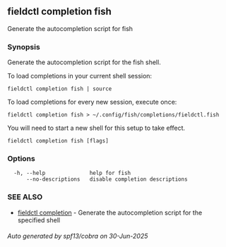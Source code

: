 ## fieldctl completion fish

Generate the autocompletion script for fish

### Synopsis

Generate the autocompletion script for the fish shell.

To load completions in your current shell session:

	fieldctl completion fish | source

To load completions for every new session, execute once:

	fieldctl completion fish > ~/.config/fish/completions/fieldctl.fish

You will need to start a new shell for this setup to take effect.


```
fieldctl completion fish [flags]
```

### Options

```
  -h, --help              help for fish
      --no-descriptions   disable completion descriptions
```

### SEE ALSO

* [fieldctl completion](fieldctl_completion.md)	 - Generate the autocompletion script for the specified shell

###### Auto generated by spf13/cobra on 30-Jun-2025
